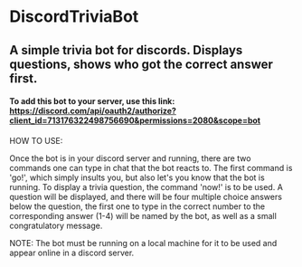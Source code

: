 # DiscordTriviaBot
## A simple trivia bot for discords. Displays questions, shows who got the correct answer first.
#### To add this bot to your server, use this link: https://discord.com/api/oauth2/authorize?client_id=713176322498756690&permissions=2080&scope=bot

HOW TO USE:

Once the bot is in your discord server and running, there are two commands one can type in chat that the bot reacts to. The first command is 'go!', which simply insults you, but also let's you know that the bot is running. To display a trivia question, the command 'now!' is to be used. A question will be displayed, and there will be four multiple choice answers below the question, the first one to type in the correct number to the corresponding answer (1-4) will be named by the bot, as well as a small congratulatory message.


NOTE: The bot must be running on a local machine for it to be used and appear online in a discord server.
